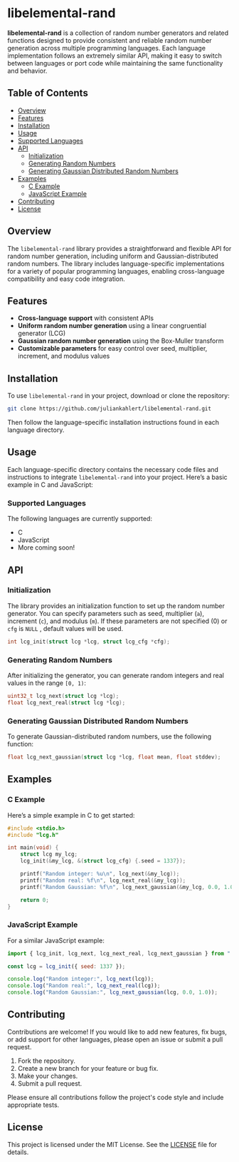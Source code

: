 # libelemental-rand

**libelemental-rand** is a collection of random number generators and related functions designed to provide consistent and reliable random number generation across multiple programming languages. Each language implementation follows an extremely similar API, making it easy to switch between languages or port code while maintaining the same functionality and behavior.

## Table of Contents

- [Overview](#overview)
- [Features](#features)
- [Installation](#installation)
- [Usage](#usage)
- [Supported Languages](#supported-languages)
- [API](#api)
  - [Initialization](#initialization)
  - [Generating Random Numbers](#generating-random-numbers)
  - [Generating Gaussian Distributed Random Numbers](#generating-gaussian-distributed-random-numbers)
- [Examples](#examples)
  - [C Example](#c-example)
  - [JavaScript Example](#javascript-example)
- [Contributing](#contributing)
- [License](#license)

## Overview

The `libelemental-rand` library provides a straightforward and flexible API for random number generation, including uniform and Gaussian-distributed random numbers. The library includes language-specific implementations for a variety of popular programming languages, enabling cross-language compatibility and easy code integration.

## Features

- **Cross-language support** with consistent APIs
- **Uniform random number generation** using a linear congruential generator (LCG)
- **Gaussian random number generation** using the Box-Muller transform
- **Customizable parameters** for easy control over seed, multiplier, increment, and modulus values

## Installation

To use `libelemental-rand` in your project, download or clone the repository:

```bash
git clone https://github.com/juliankahlert/libelemental-rand.git
```

Then follow the language-specific installation instructions found in each language directory.

## Usage

Each language-specific directory contains the necessary code files and instructions to integrate `libelemental-rand` into your project. Here’s a basic example in C and JavaScript:

### Supported Languages

The following languages are currently supported:

- C
- JavaScript
- More coming soon!

## API

### Initialization

The library provides an initialization function to set up the random number generator.
You can specify parameters such as seed, multiplier (`a`), increment (`c`), and modulus (`m`).
If these parameters are not specified (0) or `cfg` is `NULL` , default values will be used.

```c
int lcg_init(struct lcg *lcg, struct lcg_cfg *cfg);
```

### Generating Random Numbers

After initializing the generator, you can generate random integers and real values in the range `[0, 1)`:

```c
uint32_t lcg_next(struct lcg *lcg);
float lcg_next_real(struct lcg *lcg);
```

### Generating Gaussian Distributed Random Numbers

To generate Gaussian-distributed random numbers, use the following function:

```c
float lcg_next_gaussian(struct lcg *lcg, float mean, float stddev);
```

## Examples

### C Example

Here’s a simple example in C to get started:

```c
#include <stdio.h>
#include "lcg.h"

int main(void) {
    struct lcg my_lcg;
    lcg_init(&my_lcg, &(struct lcg_cfg) {.seed = 1337});

    printf("Random integer: %u\n", lcg_next(&my_lcg));
    printf("Random real: %f\n", lcg_next_real(&my_lcg));
    printf("Random Gaussian: %f\n", lcg_next_gaussian(&my_lcg, 0.0, 1.0));

    return 0;
}
```

### JavaScript Example

For a similar JavaScript example:

```javascript
import { lcg_init, lcg_next, lcg_next_real, lcg_next_gaussian } from "./lcg.js";

const lcg = lcg_init({ seed: 1337 });

console.log("Random integer:", lcg_next(lcg));
console.log("Random real:", lcg_next_real(lcg));
console.log("Random Gaussian:", lcg_next_gaussian(lcg, 0.0, 1.0));
```

## Contributing

Contributions are welcome! If you would like to add new features, fix bugs, or add support for other languages, please open an issue or submit a pull request.

1. Fork the repository.
2. Create a new branch for your feature or bug fix.
3. Make your changes.
4. Submit a pull request.

Please ensure all contributions follow the project's code style and include appropriate tests.

## License

This project is licensed under the MIT License. See the [LICENSE](LICENSE) file for details.
